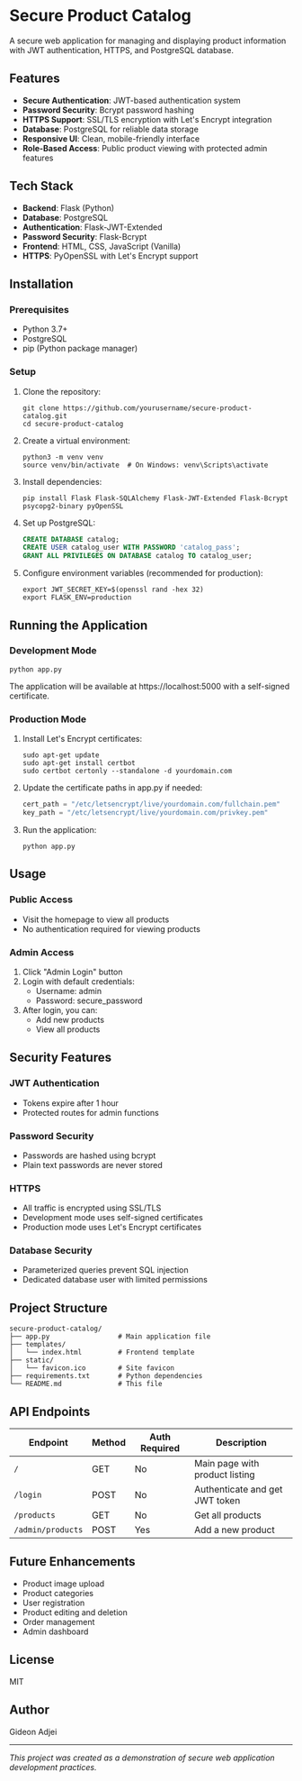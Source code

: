 # Secure Product Catalog

A secure web application for managing and displaying product information with JWT authentication, HTTPS, and PostgreSQL database.

## Features

- **Secure Authentication**: JWT-based authentication system
- **Password Security**: Bcrypt password hashing
- **HTTPS Support**: SSL/TLS encryption with Let's Encrypt integration
- **Database**: PostgreSQL for reliable data storage
- **Responsive UI**: Clean, mobile-friendly interface
- **Role-Based Access**: Public product viewing with protected admin features

## Tech Stack

- **Backend**: Flask (Python)
- **Database**: PostgreSQL
- **Authentication**: Flask-JWT-Extended
- **Password Security**: Flask-Bcrypt
- **Frontend**: HTML, CSS, JavaScript (Vanilla)
- **HTTPS**: PyOpenSSL with Let's Encrypt support

## Installation

### Prerequisites

- Python 3.7+
- PostgreSQL
- pip (Python package manager)

### Setup

1. Clone the repository:
   ```
   git clone https://github.com/yourusername/secure-product-catalog.git
   cd secure-product-catalog
   ```

2. Create a virtual environment:
   ```
   python3 -m venv venv
   source venv/bin/activate  # On Windows: venv\Scripts\activate
   ```

3. Install dependencies:
   ```
   pip install Flask Flask-SQLAlchemy Flask-JWT-Extended Flask-Bcrypt psycopg2-binary pyOpenSSL
   ```

4. Set up PostgreSQL:
   ```sql
   CREATE DATABASE catalog;
   CREATE USER catalog_user WITH PASSWORD 'catalog_pass';
   GRANT ALL PRIVILEGES ON DATABASE catalog TO catalog_user;
   ```

5. Configure environment variables (recommended for production):
   ```
   export JWT_SECRET_KEY=$(openssl rand -hex 32)
   export FLASK_ENV=production
   ```

## Running the Application

### Development Mode

```
python app.py
```

The application will be available at https://localhost:5000 with a self-signed certificate.

### Production Mode

1. Install Let's Encrypt certificates:
   ```
   sudo apt-get update
   sudo apt-get install certbot
   sudo certbot certonly --standalone -d yourdomain.com
   ```

2. Update the certificate paths in app.py if needed:
   ```python
   cert_path = "/etc/letsencrypt/live/yourdomain.com/fullchain.pem"
   key_path = "/etc/letsencrypt/live/yourdomain.com/privkey.pem"
   ```

3. Run the application:
   ```
   python app.py
   ```

## Usage

### Public Access
- Visit the homepage to view all products
- No authentication required for viewing products

### Admin Access
1. Click "Admin Login" button
2. Login with default credentials:
   - Username: admin
   - Password: secure_password
3. After login, you can:
   - Add new products
   - View all products

## Security Features

### JWT Authentication
- Tokens expire after 1 hour
- Protected routes for admin functions

### Password Security
- Passwords are hashed using bcrypt
- Plain text passwords are never stored

### HTTPS
- All traffic is encrypted using SSL/TLS
- Development mode uses self-signed certificates
- Production mode uses Let's Encrypt certificates

### Database Security
- Parameterized queries prevent SQL injection
- Dedicated database user with limited permissions

## Project Structure

```
secure-product-catalog/
├── app.py                 # Main application file
├── templates/
│   └── index.html         # Frontend template
├── static/
│   └── favicon.ico        # Site favicon
├── requirements.txt       # Python dependencies
└── README.md              # This file
```

## API Endpoints

| Endpoint | Method | Auth Required | Description |
|----------|--------|---------------|-------------|
| `/` | GET | No | Main page with product listing |
| `/login` | POST | No | Authenticate and get JWT token |
| `/products` | GET | No | Get all products |
| `/admin/products` | POST | Yes | Add a new product |

## Future Enhancements

- Product image upload
- Product categories
- User registration
- Product editing and deletion
- Order management
- Admin dashboard

## License

MIT

## Author

Gideon Adjei

---

*This project was created as a demonstration of secure web application development practices.*